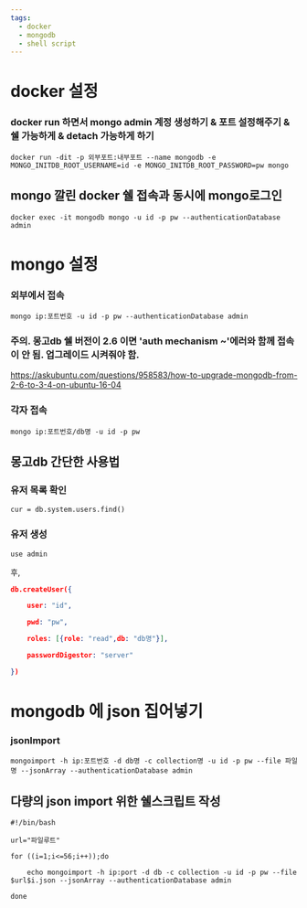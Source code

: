 ```yaml
---
tags:
  - docker
  - mongodb
  - shell script
---
```






# docker 설정

### docker run 하면서 mongo admin 계정 생성하기 & 포트 설정해주기 & 쉘 가능하게 & detach 가능하게 하기

`docker run -dit -p 외부포트:내부포트 --name mongodb -e MONGO_INITDB_ROOT_USERNAME=id -e MONGO_INITDB_ROOT_PASSWORD=pw mongo`

## mongo 깔린 docker 쉘 접속과 동시에 mongo로그인

`docker exec -it mongodb mongo -u id -p pw --authenticationDatabase admin`



# mongo 설정

### 외부에서 접속

`mongo ip:포트번호 -u id -p pw --authenticationDatabase admin`



### 주의. 몽고db 쉘 버전이 2.6 이면 'auth mechanism ~'에러와 함께 접속이 안 됨. 업그레이드 시켜줘야 함.

https://askubuntu.com/questions/958583/how-to-upgrade-mongodb-from-2-6-to-3-4-on-ubuntu-16-04



### 각자 접속

`mongo ip:포트번호/db명 -u id -p pw`



## 몽고db 간단한 사용법

### 유저 목록 확인

`cur = db.system.users.find()`

### 유저 생성

`use admin`

후,

```json
db.createUser({

	user: "id",

	pwd: "pw",

	roles: [{role: "read",db: "db명"}],

	passwordDigestor: "server"

})
```







# mongodb 에 json 집어넣기

### jsonImport

`mongoimport -h ip:포트번호 -d db명 -c collection명 -u id -p pw --file 파일명 --jsonArray --authenticationDatabase admin`



## 다량의 json import 위한 쉘스크립트 작성

```shell
#!/bin/bash

url="파일루트"

for ((i=1;i<=56;i++));do

    echo mongoimport -h ip:port -d db -c collection -u id -p pw --file $url$i.json --jsonArray --authenticationDatabase admin

done

```







